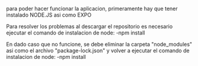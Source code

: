 para poder hacer funcionar la aplicacion, primeramente hay que tener instalado NODE.JS asi como EXPO

Para resolver los problemas al descargar el repositorio es necesario ejecutar el comando de instalacion de node:
-npm install

En dado caso que no funcione, se debe eliminar la carpeta "node_modules" asi como el archivo "package-lock.json" y volver a ejecutar el comando de instalacion de node: -npm install